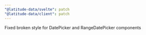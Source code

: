 ```yaml
---
"@latitude-data/svelte": patch
"@latitude-data/client": patch
---
```


Fixed broken style for DatePicker and RangeDatePicker components
